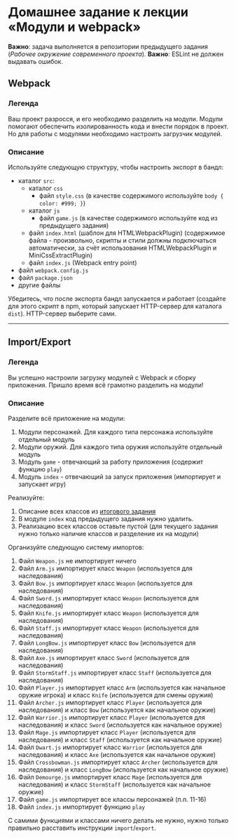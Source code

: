 # Домашнее задание к лекции «Модули и webpack»

**Важно**: задача выполняется в репозитории предыдущего задания (*Рабочее окружение современного проекта*).
**Важно**: ESLint не должен выдавать ошибок.

## Webpack

### Легенда

Ваш проект разросся, и его необходимо разделить на модули. Модули помогают обеспечить изолированность кода и внести порядок в проект. Но для работы с модулями необходимо настроить загрузчик модулей.

### Описание

Используйте следующую структуру, чтобы настроить экспорт в бандл:
- каталог `src`:
  - каталог `css`
    - файл `style.css` (в качестве содержимого используйте `body { color: #999; }`)
  - каталог `js`
    - файл `game.js` (в качестве содержимого используйте код из предыдущего задания)
  - файл `index.html` (шаблон для HTMLWebpackPlugin) (содержимое файла - произвольно, скрипты и стили должны подключаться автоматически, за счёт использования HTMLWebpackPlugin и MiniCssExtractPlugin)
  - файл `index.js` (Webpack entry point)
- файл `webpack.config.js`
- файл `package.json`
- другие файлы

Убедитесь, что после экспорта бандл запускается и работает (создайте для этого скрипт в npm, который запускает HTTP-сервер для каталога `dist`). HTTP-сервер выберите сами.

---

## Import/Export

### Легенда

Вы успешно настроили загрузку модулей с Webpack и сборку приложения. Пришло время всё грамотно разделить на модули!

### Описание

Разделите всё приложение на модули:
1. Модули персонажей. Для каждого типа персонажа используйте отдельный модуль
2. Модули оружий. Для каждого типа оружия используйте отдельный модуль
3. Модуль `game` - отвечающий за работу приложения (содержит функцию `play`)
4. Модуль `index` - отвечающий за запуск приложения (импортирует и запускает игру)

Реализуйте:
1. Описание всех классов из [итогового задания](../5%20Итоговое%20задание/README.md)
2. В модуле `index` код предыдущего задания нужно удалить.
3. Реализацию всех классов оставьте пустой (для текущего задания нужно только наличие классов и разделение их на модули)

Организуйте следующую систему импортов:
1. Файл `Weapon.js` не импортирует ничего
2. Файл `Arm.js` импортирует класс `Weapon` (используется для наследования)
3. Файл `Bow.js` импортирует класс `Weapon` (используется для наследования)
4. Файл `Sword.js` импортирует класс `Weapon` (используется для наследования)
5. Файл `Knife.js` импортирует класс `Weapon` (используется для наследования)
6. Файл `Staff.js` импортирует класс `Weapon` (используется для наследования)
7. Файл `LongBow.js` импортирует класс `Bow` (используется для наследования)
8. Файл `Axe.js` импортирует класс `Sword` (используется для наследования)
9. Файл `StormStaff.js` импортирует класс `Staff` (используется для наследования)
10. Файл `Player.js` импортирует класс `Arm` (используется как начальное оружие игрока) и класс `Knife` (используется для смены оружия)
11. Файл `Archer.js` импортирует класс `Player` (используется для наследования) и класс `Bow` (используется как начальное оружие)
12. Файл `Warrior.js` импортирует класс `Player` (используется для наследования) и класс `Sword` (используется как начальное оружие)
13. Файл `Mage.js` импортирует класс `Player` (используется для наследования) и класс `Staff` (используется как начальное оружие)
14. Файл `Dwart.js` импортирует класс `Warrior` (используется для наследования) и класс `Axe` (используется как начальное оружие)
15. Файл `Crossbowman.js` импортирует класс `Archer` (используется для наследования) и класс `LongBow` (используется как начальное оружие)
16. Файл `Demourge.js` импортирует класс `Mage` (используется для наследования) и класс `StormStaff` (используется как начальное оружие)
17. Файл `game.js` импортирует все классы персонажей (п.п. 11-16)
18. Файл `index.js` импортирует функцию `play`

С самими функциями и классами ничего делать не нужно, нужно только правильно расставить инструкции `import`/`export`.